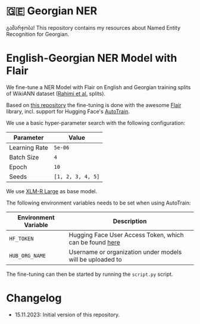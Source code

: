 # 🇬🇪 Georgian NER

გამარჯობა! This repository contains my resources about Named Entity Recognition for Georgian.

# English-Georgian NER Model with Flair

We fine-tune a NER Model with Flair on English and Georgian training splits of WikiANN dataset
([Rahimi et al.](https://www.aclweb.org/anthology/P19-1015) splits).

Based on [this repository](https://github.com/stefan-it/autotrain-flair-mobie) the fine-tuning is done with the
awesome [Flair](https://github.com/flairNLP/flair) library, incl. support for Hugging Face's [AutoTrain](https://github.com/huggingface/autotrain-advanced).

We use a basic hyper-parameter search with the following configuration:

| Parameter     | Value             |
|---------------|-------------------|
| Learning Rate | `5e-06`           |
| Batch Size    | `4`               |
| Epoch         | `10`              |
| Seeds         | `[1, 2, 3, 4, 5]` |

We use [XLM-R Large](https://huggingface.co/xlm-roberta-large) as base model.

The following environment variables needs to be set when using AutoTrain:

| Environment Variable | Description                                                                                       |
|----------------------|---------------------------------------------------------------------------------------------------|
| `HF_TOKEN`           | Hugging Face User Access Token, which can be found [here](https://huggingface.co/settings/tokens) |
| `HUB_ORG_NAME`       | Username or organization under models will be uploaded to                                         |

The fine-tuning can then be started by running the `script.py` script.

# Changelog

* 15.11.2023: Initial version of this repository.
